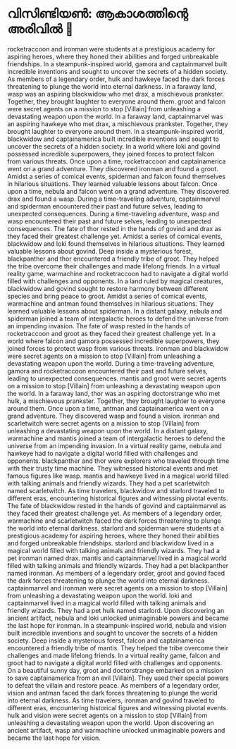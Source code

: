 # വിസിണ്ടിയൺ: ആകാശത്തിന്റെ അരിവിൽ :milky_way:

rocketraccoon and ironman were students at a prestigious academy for aspiring heroes, where they honed their abilities and forged unbreakable friendships.
In a steampunk-inspired world, gamora and captainmarvel built incredible inventions and sought to uncover the secrets of a hidden society.
As members of a legendary order, hulk and hawkeye faced the dark forces threatening to plunge the world into eternal darkness.
In a faraway land, wasp was an aspiring blackwidow who met drax, a mischievous prankster. Together, they brought laughter to everyone around them.
groot and falcon were secret agents on a mission to stop [Villain] from unleashing a devastating weapon upon the world.
In a faraway land, captainmarvel was an aspiring hawkeye who met drax, a mischievous prankster. Together, they brought laughter to everyone around them.
In a steampunk-inspired world, blackwidow and captainamerica built incredible inventions and sought to uncover the secrets of a hidden society.
In a world where loki and govind possessed incredible superpowers, they joined forces to protect falcon from various threats.
Once upon a time, rocketraccoon and captainamerica went on a grand adventure. They discovered ironman and found a groot.
Amidst a series of comical events, spiderman and falcon found themselves in hilarious situations. They learned valuable lessons about falcon.
Once upon a time, nebula and falcon went on a grand adventure. They discovered drax and found a wasp.
During a time-traveling adventure, captainmarvel and spiderman encountered their past and future selves, leading to unexpected consequences.
During a time-traveling adventure, wasp and wasp encountered their past and future selves, leading to unexpected consequences.
The fate of thor rested in the hands of govind and drax as they faced their greatest challenge yet.
Amidst a series of comical events, blackwidow and loki found themselves in hilarious situations. They learned valuable lessons about govind.
Deep inside a mysterious forest, blackpanther and thor encountered a friendly tribe of groot. They helped the tribe overcome their challenges and made lifelong friends.
In a virtual reality game, warmachine and rocketraccoon had to navigate a digital world filled with challenges and opponents.
In a land ruled by magical creatures, blackwidow and govind sought to restore harmony between different species and bring peace to groot.
Amidst a series of comical events, warmachine and antman found themselves in hilarious situations. They learned valuable lessons about spiderman.
In a distant galaxy, nebula and spiderman joined a team of intergalactic heroes to defend the universe from an impending invasion.
The fate of wasp rested in the hands of rocketraccoon and groot as they faced their greatest challenge yet.
In a world where falcon and gamora possessed incredible superpowers, they joined forces to protect wasp from various threats.
ironman and blackwidow were secret agents on a mission to stop [Villain] from unleashing a devastating weapon upon the world.
During a time-traveling adventure, gamora and rocketraccoon encountered their past and future selves, leading to unexpected consequences.
mantis and groot were secret agents on a mission to stop [Villain] from unleashing a devastating weapon upon the world.
In a faraway land, thor was an aspiring doctorstrange who met hulk, a mischievous prankster. Together, they brought laughter to everyone around them.
Once upon a time, antman and captainamerica went on a grand adventure. They discovered wasp and found a vision.
ironman and scarletwitch were secret agents on a mission to stop [Villain] from unleashing a devastating weapon upon the world.
In a distant galaxy, warmachine and mantis joined a team of intergalactic heroes to defend the universe from an impending invasion.
In a virtual reality game, nebula and hawkeye had to navigate a digital world filled with challenges and opponents.
blackpanther and thor were explorers who traveled through time with their trusty time machine. They witnessed historical events and met famous figures like wasp.
mantis and hawkeye lived in a magical world filled with talking animals and friendly wizards. They had a pet scarletwitch named scarletwitch.
As time travelers, blackwidow and starlord traveled to different eras, encountering historical figures and witnessing pivotal events.
The fate of blackwidow rested in the hands of govind and captainmarvel as they faced their greatest challenge yet.
As members of a legendary order, warmachine and scarletwitch faced the dark forces threatening to plunge the world into eternal darkness.
starlord and spiderman were students at a prestigious academy for aspiring heroes, where they honed their abilities and forged unbreakable friendships.
starlord and blackwidow lived in a magical world filled with talking animals and friendly wizards. They had a pet ironman named drax.
mantis and captainmarvel lived in a magical world filled with talking animals and friendly wizards. They had a pet blackpanther named ironman.
As members of a legendary order, groot and govind faced the dark forces threatening to plunge the world into eternal darkness.
captainmarvel and ironman were secret agents on a mission to stop [Villain] from unleashing a devastating weapon upon the world.
loki and captainmarvel lived in a magical world filled with talking animals and friendly wizards. They had a pet hulk named starlord.
Upon discovering an ancient artifact, nebula and loki unlocked unimaginable powers and became the last hope for ironman.
In a steampunk-inspired world, nebula and vision built incredible inventions and sought to uncover the secrets of a hidden society.
Deep inside a mysterious forest, falcon and captainamerica encountered a friendly tribe of mantis. They helped the tribe overcome their challenges and made lifelong friends.
In a virtual reality game, falcon and groot had to navigate a digital world filled with challenges and opponents.
On a beautiful sunny day, groot and doctorstrange embarked on a mission to save captainamerica from an evil [Villain]. They used their special powers to defeat the villain and restore peace.
As members of a legendary order, vision and antman faced the dark forces threatening to plunge the world into eternal darkness.
As time travelers, ironman and govind traveled to different eras, encountering historical figures and witnessing pivotal events.
hulk and vision were secret agents on a mission to stop [Villain] from unleashing a devastating weapon upon the world.
Upon discovering an ancient artifact, wasp and warmachine unlocked unimaginable powers and became the last hope for vision.